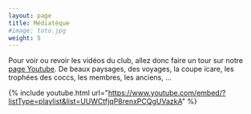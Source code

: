 ```yaml
---
layout: page
title: Médiatèque
#image: toto.jpg
weight: 5
---
```

Pour voir ou revoir les vidéos du club, allez donc faire un tour sur notre [page Youtube](https://www.youtube.com/channel/UCWCtfjqP8renxPCQgUVazkA). De beaux paysages, des voyages, la coupe icare, les trophées des coccs, les membres, les anciens, ...

{% include youtube.html url="https://www.youtube.com/embed/?listType=playlist&list=UUWCtfjqP8renxPCQgUVazkA" %}
